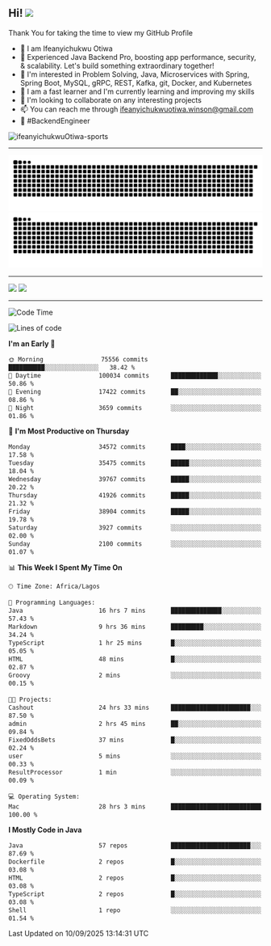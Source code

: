 <!-- BLOG-POST-LIST:START --><!-- BLOG-POST-LIST:END -->

## Hi! <img src="https://media.giphy.com/media/hvRJCLFzcasrR4ia7z/giphy.gif" width="4%"> 

Thank You for taking the time to view my GitHub Profile

- 👋 I am Ifeanyichukwu Otiwa
- 🚀 Experienced Java Backend Pro, boosting app performance, security, & scalability. Let's build something extraordinary together!
- 👀 I'm interested in Problem Solving, Java, Microservices with Spring, Spring Boot, MySQL, gRPC, REST, Kafka, git, Docker, and Kubernetes
- 🌱 I am a fast learner and I'm currently learning and improving my skills
- 💞️ I'm looking to collaborate on any interesting projects
- 📫 You can reach me through ifeanyichukwuotiwa.winson@gmail.com
- 🚀 #BackendEngineer

<p align="left" marginTop="10px"> <img src="https://komarev.com/ghpvc/?username=ifeanyichukwuOtiwa-sports&label=Profile%20views&color=0e75b6&style=for-the-badge" alt="ifeanyichukwuOtiwa-sports" /> </p>

***

<!--🐍📈SNAKEGRAPH / 🌐WEBSITE: https://github.com/Platane/snk -->
![github contribution grid snake animation](https://raw.githubusercontent.com/ifeanyichukwuOtiwa-sports/ifeanyichukwuOtiwa-sports/output/github-contribution-grid-snake-dark.svg#gh-dark-mode-only)![github contribution grid snake animation](https://raw.githubusercontent.com/ifeanyichukwuOtiwa-sports/ifeanyichukwuOtiwa-sports/output/github-contribution-grid-snake.svg#gh-light-mode-only)

***

<p float="left">
  <img float="left" src="https://github-readme-stats.vercel.app/api?username=ifeanyichukwuOtiwa-sports&count_private=true&include_all_commits=true&theme=react&show_icons=true" />
  <img float="right" src="https://github-readme-stats.vercel.app/api/top-langs/?username=ifeanyichukwuOtiwa-sports&layout=compact&show_icons=true&theme=react" /> 
</p>

***



<!--START_SECTION:waka-->
![Code Time](http://img.shields.io/badge/Code%20Time-4%2C192%20hrs%2059%20mins-blue)

![Lines of code](https://img.shields.io/badge/From%20Hello%20World%20I%27ve%20Written-57.4%20million%20lines%20of%20code-blue)

**I'm an Early 🐤** 

```text
🌞 Morning                75556 commits       ██████████░░░░░░░░░░░░░░░   38.42 % 
🌆 Daytime                100034 commits      █████████████░░░░░░░░░░░░   50.86 % 
🌃 Evening                17422 commits       ██░░░░░░░░░░░░░░░░░░░░░░░   08.86 % 
🌙 Night                  3659 commits        ░░░░░░░░░░░░░░░░░░░░░░░░░   01.86 % 
```
📅 **I'm Most Productive on Thursday** 

```text
Monday                   34572 commits       ████░░░░░░░░░░░░░░░░░░░░░   17.58 % 
Tuesday                  35475 commits       █████░░░░░░░░░░░░░░░░░░░░   18.04 % 
Wednesday                39767 commits       █████░░░░░░░░░░░░░░░░░░░░   20.22 % 
Thursday                 41926 commits       █████░░░░░░░░░░░░░░░░░░░░   21.32 % 
Friday                   38904 commits       █████░░░░░░░░░░░░░░░░░░░░   19.78 % 
Saturday                 3927 commits        ░░░░░░░░░░░░░░░░░░░░░░░░░   02.00 % 
Sunday                   2100 commits        ░░░░░░░░░░░░░░░░░░░░░░░░░   01.07 % 
```


📊 **This Week I Spent My Time On** 

```text
🕑︎ Time Zone: Africa/Lagos

💬 Programming Languages: 
Java                     16 hrs 7 mins       ██████████████░░░░░░░░░░░   57.43 % 
Markdown                 9 hrs 36 mins       █████████░░░░░░░░░░░░░░░░   34.24 % 
TypeScript               1 hr 25 mins        █░░░░░░░░░░░░░░░░░░░░░░░░   05.05 % 
HTML                     48 mins             █░░░░░░░░░░░░░░░░░░░░░░░░   02.87 % 
Groovy                   2 mins              ░░░░░░░░░░░░░░░░░░░░░░░░░   00.15 % 

🐱‍💻 Projects: 
Cashout                  24 hrs 33 mins      ██████████████████████░░░   87.50 % 
admin                    2 hrs 45 mins       ██░░░░░░░░░░░░░░░░░░░░░░░   09.84 % 
FixedOddsBets            37 mins             █░░░░░░░░░░░░░░░░░░░░░░░░   02.24 % 
user                     5 mins              ░░░░░░░░░░░░░░░░░░░░░░░░░   00.33 % 
ResultProcessor          1 min               ░░░░░░░░░░░░░░░░░░░░░░░░░   00.09 % 

💻 Operating System: 
Mac                      28 hrs 3 mins       █████████████████████████   100.00 % 
```

**I Mostly Code in Java** 

```text
Java                     57 repos            ██████████████████████░░░   87.69 % 
Dockerfile               2 repos             █░░░░░░░░░░░░░░░░░░░░░░░░   03.08 % 
HTML                     2 repos             █░░░░░░░░░░░░░░░░░░░░░░░░   03.08 % 
TypeScript               2 repos             █░░░░░░░░░░░░░░░░░░░░░░░░   03.08 % 
Shell                    1 repo              ░░░░░░░░░░░░░░░░░░░░░░░░░   01.54 % 
```




 Last Updated on 10/09/2025 13:14:31 UTC
<!--END_SECTION:waka-->

<!--
<p align="center">
![trophy](https://github-profile-trophy.vercel.app/?username=ifeanyichukwuOtiwa-sports&theme=onedark) (https://github.com/ryo-ma/github-profile-trophy)
</p>
-->

<!---
ifeanyi-otiwa/ifeanyi-otiwa is a ✨ special ✨ repository because its `README.md` (this file) appears on your GitHub profile.
You can click the Preview link to take a look at your changes.
--->
